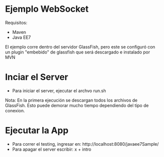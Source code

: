 Ejemplo WebSocket
=================

Requisitos:
- Maven
- Java EE7


El ejemplo corre dentro del servidor GlassFish, pero este se configuró con un 
plugin "embebido" de glassfish que será descargado e instalado por MVN


Inciar el Server
================
- Para iniciar el server, ejecutar el archvo run.sh


Nota: En la primera ejecución se descargan todos los archivos de GlassFish. 
Esto puede demorar mucho tiempo dependiendo del tipo de conexion.

Ejecutar la App
===============
- Para correr el testing, ingresar en: http://localhost:8080/javaee7Sample/
- Para apagar el server escribir: x + intro 
